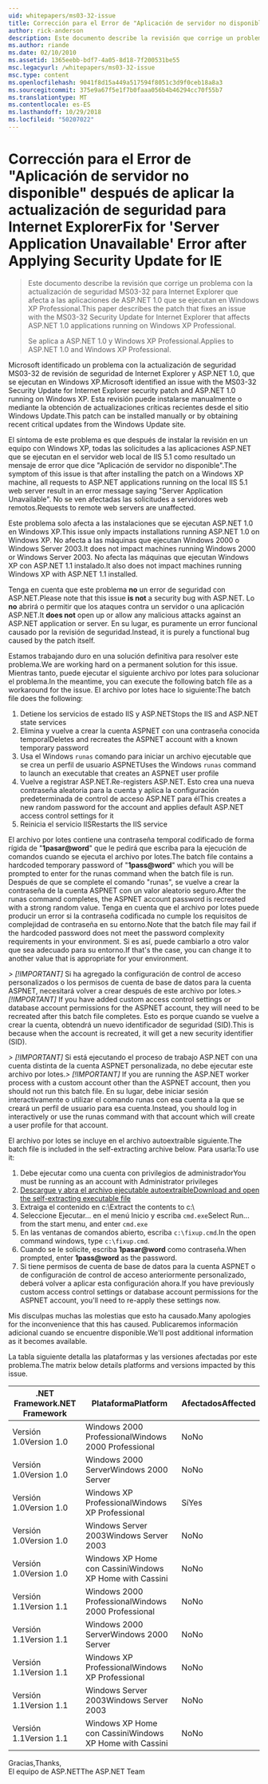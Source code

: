 ```yaml
---
uid: whitepapers/ms03-32-issue
title: Corrección para el Error de "Aplicación de servidor no disponible" después de aplicar la actualización de seguridad para Internet Explorer | Microsoft Docs
author: rick-anderson
description: Este documento describe la revisión que corrige un problema con la actualización de seguridad MS03-32 para Internet Explorer que afecta a las aplicaciones de ASP.NET 1.0 que se ejecutan en Wi...
ms.author: riande
ms.date: 02/10/2010
ms.assetid: 1365eebb-bdf7-4a05-8d18-7f200531be55
msc.legacyurl: /whitepapers/ms03-32-issue
msc.type: content
ms.openlocfilehash: 9041f8d15a449a517594f8051c3d9f0ceb18a8a3
ms.sourcegitcommit: 375e9a67f5e1f7b0faaa056b4b46294cc70f55b7
ms.translationtype: MT
ms.contentlocale: es-ES
ms.lasthandoff: 10/29/2018
ms.locfileid: "50207022"
---
```

<a name="fix-for-server-application-unavailable-error-after-applying-security-update-for-ie"></a><span data-ttu-id="596ea-103">Corrección para el Error de "Aplicación de servidor no disponible" después de aplicar la actualización de seguridad para Internet Explorer</span><span class="sxs-lookup"><span data-stu-id="596ea-103">Fix for 'Server Application Unavailable' Error after Applying Security Update for IE</span></span>
====================
> <span data-ttu-id="596ea-104">Este documento describe la revisión que corrige un problema con la actualización de seguridad MS03-32 para Internet Explorer que afecta a las aplicaciones de ASP.NET 1.0 que se ejecutan en Windows XP Professional.</span><span class="sxs-lookup"><span data-stu-id="596ea-104">This paper describes the patch that fixes an issue with the MS03-32 Security Update for Internet Explorer that affects ASP.NET 1.0 applications running on Windows XP Professional.</span></span>
> 
> <span data-ttu-id="596ea-105">Se aplica a ASP.NET 1.0 y Windows XP Professional.</span><span class="sxs-lookup"><span data-stu-id="596ea-105">Applies to ASP.NET 1.0 and Windows XP Professional.</span></span>


<span data-ttu-id="596ea-106">Microsoft identificado un problema con la actualización de seguridad MS03-32 de revisión de seguridad de Internet Explorer y ASP.NET 1.0, que se ejecutan en Windows XP.</span><span class="sxs-lookup"><span data-stu-id="596ea-106">Microsoft identified an issue with the MS03-32 Security Update for Internet Explorer security patch and ASP.NET 1.0 running on Windows XP.</span></span> <span data-ttu-id="596ea-107">Esta revisión puede instalarse manualmente o mediante la obtención de actualizaciones críticas recientes desde el sitio Windows Update.</span><span class="sxs-lookup"><span data-stu-id="596ea-107">This patch can be installed manually or by obtaining recent critical updates from the Windows Update site.</span></span>

<span data-ttu-id="596ea-108">El síntoma de este problema es que después de instalar la revisión en un equipo con Windows XP, todas las solicitudes a las aplicaciones ASP.NET que se ejecutan en el servidor web local de IIS 5.1 como resultado un mensaje de error que dice "Aplicación de servidor no disponible".</span><span class="sxs-lookup"><span data-stu-id="596ea-108">The symptom of this issue is that after installing the patch on a Windows XP machine, all requests to ASP.NET applications running on the local IIS 5.1 web server result in an error message saying "Server Application Unavailable".</span></span> <span data-ttu-id="596ea-109">No se ven afectadas las solicitudes a servidores web remotos.</span><span class="sxs-lookup"><span data-stu-id="596ea-109">Requests to remote web servers are unaffected.</span></span>

<span data-ttu-id="596ea-110">Este problema solo afecta a las instalaciones que se ejecutan ASP.NET 1.0 en Windows XP.</span><span class="sxs-lookup"><span data-stu-id="596ea-110">This issue only impacts installations running ASP.NET 1.0 on Windows XP.</span></span> <span data-ttu-id="596ea-111">No afecta a las máquinas que ejecutan Windows 2000 o Windows Server 2003.</span><span class="sxs-lookup"><span data-stu-id="596ea-111">It does not impact machines running Windows 2000 or Windows Server 2003.</span></span> <span data-ttu-id="596ea-112">No afecta las máquinas que ejecutan Windows XP con ASP.NET 1.1 instalado.</span><span class="sxs-lookup"><span data-stu-id="596ea-112">It also does not impact machines running Windows XP with ASP.NET 1.1 installed.</span></span>

<span data-ttu-id="596ea-113">Tenga en cuenta que este problema **no** un error de seguridad con ASP.NET.</span><span class="sxs-lookup"><span data-stu-id="596ea-113">Please note that this issue **is not** a security bug with ASP.NET.</span></span> <span data-ttu-id="596ea-114">Lo **no** abrirá o permitir que los ataques contra un servidor o una aplicación ASP.NET.</span><span class="sxs-lookup"><span data-stu-id="596ea-114">It **does not** open up or allow any malicious attacks against an ASP.NET application or server.</span></span> <span data-ttu-id="596ea-115">En su lugar, es puramente un error funcional causado por la revisión de seguridad.</span><span class="sxs-lookup"><span data-stu-id="596ea-115">Instead, it is purely a functional bug caused by the patch itself.</span></span>

<span data-ttu-id="596ea-116">Estamos trabajando duro en una solución definitiva para resolver este problema.</span><span class="sxs-lookup"><span data-stu-id="596ea-116">We are working hard on a permanent solution for this issue.</span></span> <span data-ttu-id="596ea-117">Mientras tanto, puede ejecutar el siguiente archivo por lotes para solucionar el problema.</span><span class="sxs-lookup"><span data-stu-id="596ea-117">In the meantime, you can execute the following batch file as a workaround for the issue.</span></span> <span data-ttu-id="596ea-118">El archivo por lotes hace lo siguiente:</span><span class="sxs-lookup"><span data-stu-id="596ea-118">The batch file does the following:</span></span>

1. <span data-ttu-id="596ea-119">Detiene los servicios de estado IIS y ASP.NET</span><span class="sxs-lookup"><span data-stu-id="596ea-119">Stops the IIS and ASP.NET state services</span></span>
2. <span data-ttu-id="596ea-120">Elimina y vuelve a crear la cuenta ASPNET con una contraseña conocida temporal</span><span class="sxs-lookup"><span data-stu-id="596ea-120">Deletes and recreates the ASPNET account with a known temporary password</span></span>
3. <span data-ttu-id="596ea-121">Usa el Windows `runas` comando para iniciar un archivo ejecutable que se crea un perfil de usuario ASPNET</span><span class="sxs-lookup"><span data-stu-id="596ea-121">Uses the Windows `runas` command to launch an executable that creates an ASPNET user profile</span></span>
4. <span data-ttu-id="596ea-122">Vuelve a registrar ASP.NET.</span><span class="sxs-lookup"><span data-stu-id="596ea-122">Re-registers ASP.NET.</span></span> <span data-ttu-id="596ea-123">Esto crea una nueva contraseña aleatoria para la cuenta y aplica la configuración predeterminada de control de acceso ASP.NET para él</span><span class="sxs-lookup"><span data-stu-id="596ea-123">This creates a new random password for the account and applies default ASP.NET access control settings for it</span></span>
5. <span data-ttu-id="596ea-124">Reinicia el servicio IIS</span><span class="sxs-lookup"><span data-stu-id="596ea-124">Restarts the IIS service</span></span>

<span data-ttu-id="596ea-125">El archivo por lotes contiene una contraseña temporal codificado de forma rígida de "<strong>1pasar\@word</strong>" que le pedirá que escriba para la ejecución de comandos cuando se ejecuta el archivo por lotes.</span><span class="sxs-lookup"><span data-stu-id="596ea-125">The batch file contains a hardcoded temporary password of "<strong>1pass\@word</strong>" which you will be prompted to enter for the runas command when the batch file is run.</span></span> <span data-ttu-id="596ea-126">Después de que se complete el comando "runas", se vuelve a crear la contraseña de la cuenta ASPNET con un valor aleatorio seguro.</span><span class="sxs-lookup"><span data-stu-id="596ea-126">After the runas command completes, the ASPNET account password is recreated with a strong random value.</span></span> <span data-ttu-id="596ea-127">Tenga en cuenta que el archivo por lotes puede producir un error si la contraseña codificada no cumple los requisitos de complejidad de contraseña en su entorno.</span><span class="sxs-lookup"><span data-stu-id="596ea-127">Note that the batch file may fail if the hardcoded password does not meet the password complexity requirements in your environment.</span></span> <span data-ttu-id="596ea-128">Si es así, puede cambiarlo a otro valor que sea adecuado para su entorno.</span><span class="sxs-lookup"><span data-stu-id="596ea-128">If that's the case, you can change it to another value that is appropriate for your environment.</span></span>

<span data-ttu-id="596ea-129">*> [!IMPORTANT]* Si ha agregado la configuración de control de acceso personalizados o los permisos de cuenta de base de datos para la cuenta ASPNET, necesitará volver a crear después de este archivo por lotes.</span><span class="sxs-lookup"><span data-stu-id="596ea-129">*> [!IMPORTANT]* If you have added custom access control settings or database account permissions for the ASPNET account, they will need to be recreated after this batch file completes.</span></span> <span data-ttu-id="596ea-130">Esto es porque cuando se vuelve a crear la cuenta, obtendrá un nuevo identificador de seguridad (SID).</span><span class="sxs-lookup"><span data-stu-id="596ea-130">This is because when the account is recreated, it will get a new security identifier (SID).</span></span>

<span data-ttu-id="596ea-131">*> [!IMPORTANT]* Si está ejecutando el proceso de trabajo ASP.NET con una cuenta distinta de la cuenta ASPNET personalizada, no debe ejecutar este archivo por lotes.</span><span class="sxs-lookup"><span data-stu-id="596ea-131">*> [!IMPORTANT]* If you are running the ASP.NET worker process with a custom account other than the ASPNET account, then you should not run this batch file.</span></span> <span data-ttu-id="596ea-132">En su lugar, debe iniciar sesión interactivamente o utilizar el comando runas con esa cuenta a la que se creará un perfil de usuario para esa cuenta.</span><span class="sxs-lookup"><span data-stu-id="596ea-132">Instead, you should log in interactively or use the runas command with that account which will create a user profile for that account.</span></span>

<span data-ttu-id="596ea-133">El archivo por lotes se incluye en el archivo autoextraíble siguiente.</span><span class="sxs-lookup"><span data-stu-id="596ea-133">The batch file is included in the self-extracting archive below.</span></span> <span data-ttu-id="596ea-134">Para usarla:</span><span class="sxs-lookup"><span data-stu-id="596ea-134">To use it:</span></span>

1. <span data-ttu-id="596ea-135">Debe ejecutar como una cuenta con privilegios de administrador</span><span class="sxs-lookup"><span data-stu-id="596ea-135">You must be running as an account with Administrator privileges</span></span>
2. [<span data-ttu-id="596ea-136">Descargue y abra el archivo ejecutable autoextraíble</span><span class="sxs-lookup"><span data-stu-id="596ea-136">Download and open the self-extracting executable file</span></span>](ms03-32-issue/_static/fixup1.exe)
3. <span data-ttu-id="596ea-137">Extraiga el contenido en c:\\</span><span class="sxs-lookup"><span data-stu-id="596ea-137">Extract the contents to c:\\</span></span>
4. <span data-ttu-id="596ea-138">Seleccione Ejecutar... en el menú Inicio y escriba `cmd.exe`</span><span class="sxs-lookup"><span data-stu-id="596ea-138">Select Run... from the start menu, and enter `cmd.exe`</span></span>
5. <span data-ttu-id="596ea-139">En las ventanas de comandos abierto, escriba `c:\fixup.cmd`.</span><span class="sxs-lookup"><span data-stu-id="596ea-139">In the open command windows, type `c:\fixup.cmd`.</span></span>
6. <span data-ttu-id="596ea-140">Cuando se le solicite, escriba <strong>1pasar\@word</strong> como contraseña.</span><span class="sxs-lookup"><span data-stu-id="596ea-140">When prompted, enter <strong>1pass\@word</strong> as the password.</span></span>
7. <span data-ttu-id="596ea-141">Si tiene permisos de cuenta de base de datos para la cuenta ASPNET o de configuración de control de acceso anteriormente personalizado, deberá volver a aplicar esta configuración ahora.</span><span class="sxs-lookup"><span data-stu-id="596ea-141">If you have previously custom access control settings or database account permissions for the ASPNET account, you'll need to re-apply these settings now.</span></span>

<span data-ttu-id="596ea-142">Mis disculpas muchas las molestias que esto ha causado.</span><span class="sxs-lookup"><span data-stu-id="596ea-142">Many apologies for the inconvenience that this has caused.</span></span> <span data-ttu-id="596ea-143">Publicaremos información adicional cuando se encuentre disponible.</span><span class="sxs-lookup"><span data-stu-id="596ea-143">We'll post additional information as it becomes available.</span></span>

<span data-ttu-id="596ea-144">La tabla siguiente detalla las plataformas y las versiones afectadas por este problema.</span><span class="sxs-lookup"><span data-stu-id="596ea-144">The matrix below details platforms and versions impacted by this issue.</span></span>

| <span data-ttu-id="596ea-145">.NET Framework</span><span class="sxs-lookup"><span data-stu-id="596ea-145">.NET Framework</span></span> | <span data-ttu-id="596ea-146">Plataforma</span><span class="sxs-lookup"><span data-stu-id="596ea-146">Platform</span></span> | <span data-ttu-id="596ea-147">Afectados</span><span class="sxs-lookup"><span data-stu-id="596ea-147">Affected</span></span> |
| --- | --- | --- |
| <span data-ttu-id="596ea-148">Versión 1.0</span><span class="sxs-lookup"><span data-stu-id="596ea-148">Version 1.0</span></span> | <span data-ttu-id="596ea-149">Windows 2000 Professional</span><span class="sxs-lookup"><span data-stu-id="596ea-149">Windows 2000 Professional</span></span> | <span data-ttu-id="596ea-150">No</span><span class="sxs-lookup"><span data-stu-id="596ea-150">No</span></span> |
| <span data-ttu-id="596ea-151">Versión 1.0</span><span class="sxs-lookup"><span data-stu-id="596ea-151">Version 1.0</span></span> | <span data-ttu-id="596ea-152">Windows 2000 Server</span><span class="sxs-lookup"><span data-stu-id="596ea-152">Windows 2000 Server</span></span> | <span data-ttu-id="596ea-153">No</span><span class="sxs-lookup"><span data-stu-id="596ea-153">No</span></span> |
| <span data-ttu-id="596ea-154">Versión 1.0</span><span class="sxs-lookup"><span data-stu-id="596ea-154">Version 1.0</span></span> | <span data-ttu-id="596ea-155">Windows XP Professional</span><span class="sxs-lookup"><span data-stu-id="596ea-155">Windows XP Professional</span></span> | <span data-ttu-id="596ea-156">Sí</span><span class="sxs-lookup"><span data-stu-id="596ea-156">Yes</span></span> |
| <span data-ttu-id="596ea-157">Versión 1.0</span><span class="sxs-lookup"><span data-stu-id="596ea-157">Version 1.0</span></span> | <span data-ttu-id="596ea-158">Windows Server 2003</span><span class="sxs-lookup"><span data-stu-id="596ea-158">Windows Server 2003</span></span> | <span data-ttu-id="596ea-159">No</span><span class="sxs-lookup"><span data-stu-id="596ea-159">No</span></span> |
| <span data-ttu-id="596ea-160">Versión 1.0</span><span class="sxs-lookup"><span data-stu-id="596ea-160">Version 1.0</span></span> | <span data-ttu-id="596ea-161">Windows XP Home con Cassini</span><span class="sxs-lookup"><span data-stu-id="596ea-161">Windows XP Home with Cassini</span></span> | <span data-ttu-id="596ea-162">No</span><span class="sxs-lookup"><span data-stu-id="596ea-162">No</span></span> |
| <span data-ttu-id="596ea-163">Versión 1.1</span><span class="sxs-lookup"><span data-stu-id="596ea-163">Version 1.1</span></span> | <span data-ttu-id="596ea-164">Windows 2000 Professional</span><span class="sxs-lookup"><span data-stu-id="596ea-164">Windows 2000 Professional</span></span> | <span data-ttu-id="596ea-165">No</span><span class="sxs-lookup"><span data-stu-id="596ea-165">No</span></span> |
| <span data-ttu-id="596ea-166">Versión 1.1</span><span class="sxs-lookup"><span data-stu-id="596ea-166">Version 1.1</span></span> | <span data-ttu-id="596ea-167">Windows 2000 Server</span><span class="sxs-lookup"><span data-stu-id="596ea-167">Windows 2000 Server</span></span> | <span data-ttu-id="596ea-168">No</span><span class="sxs-lookup"><span data-stu-id="596ea-168">No</span></span> |
| <span data-ttu-id="596ea-169">Versión 1.1</span><span class="sxs-lookup"><span data-stu-id="596ea-169">Version 1.1</span></span> | <span data-ttu-id="596ea-170">Windows XP Professional</span><span class="sxs-lookup"><span data-stu-id="596ea-170">Windows XP Professional</span></span> | <span data-ttu-id="596ea-171">No</span><span class="sxs-lookup"><span data-stu-id="596ea-171">No</span></span> |
| <span data-ttu-id="596ea-172">Versión 1.1</span><span class="sxs-lookup"><span data-stu-id="596ea-172">Version 1.1</span></span> | <span data-ttu-id="596ea-173">Windows Server 2003</span><span class="sxs-lookup"><span data-stu-id="596ea-173">Windows Server 2003</span></span> | <span data-ttu-id="596ea-174">No</span><span class="sxs-lookup"><span data-stu-id="596ea-174">No</span></span> |
| <span data-ttu-id="596ea-175">Versión 1.1</span><span class="sxs-lookup"><span data-stu-id="596ea-175">Version 1.1</span></span> | <span data-ttu-id="596ea-176">Windows XP Home con Cassini</span><span class="sxs-lookup"><span data-stu-id="596ea-176">Windows XP Home with Cassini</span></span> | <span data-ttu-id="596ea-177">No</span><span class="sxs-lookup"><span data-stu-id="596ea-177">No</span></span> |

<span data-ttu-id="596ea-178">Gracias,</span><span class="sxs-lookup"><span data-stu-id="596ea-178">Thanks,</span></span>   
 <span data-ttu-id="596ea-179">El equipo de ASP.NET</span><span class="sxs-lookup"><span data-stu-id="596ea-179">The ASP.NET Team</span></span>
